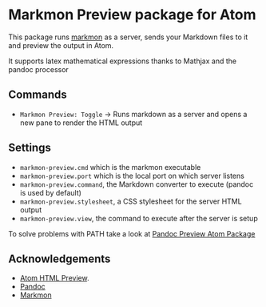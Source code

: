 # Markmon Preview package for Atom

This package runs [markmon](https://github.com/yyjhao/markmon) as a server, sends your Markdown files to it and preview the output in Atom.

It supports latex mathematical expressions thanks to Mathjax and the pandoc processor

## Commands

  * `Markmon Preview: Toggle` -> Runs markdown as a server and opens a new pane to render the HTML output

## Settings

  * `markmon-preview.cmd` which is the markmon executable
  * `markmon-preview.port` which is the local port on which server listens
  * `markmon-preview.command`, the Markdown converter to execute (pandoc is used by default)
  * `markmon-preview.stylesheet`, a CSS stylesheet for the server HTML output
  * `markmon-preview.view`, the command to execute after the server is setup

To solve problems with PATH take a look at [Pandoc Preview Atom Package](https://atom.io/packages/pandoc)

## Acknowledgements

 - [Atom HTML Preview](https://github.com/webBoxio/atom-html-preview).
 - [Pandoc](http://pandoc.org/)
 - [Markmon](https://github.com/yyjhao/markmon)
